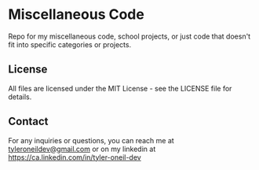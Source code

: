 # Miscellaneous Code
Repo for my miscellaneous code, school projects, or just code that doesn't fit into specific categories or projects.

## License
All files are licensed under the MIT License - see the LICENSE file for details.

## Contact
For any inquiries or questions, you can reach me at tyleroneildev@gmail.com
or on my linkedin at https://ca.linkedin.com/in/tyler-oneil-dev
